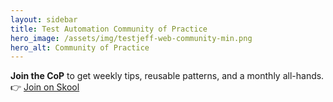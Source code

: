 ```yaml
---
layout: sidebar
title: Test Automation Community of Practice
hero_image: /assets/img/testjeff-web-community-min.png
hero_alt: Community of Practice
---
```


**Join the CoP** to get weekly tips, reusable patterns, and a monthly all-hands.  
👉 <a href="YOUR-SKOOL-GROUP-URL" target="_blank" rel="noopener">Join on Skool</a>
